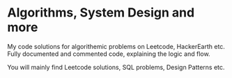 # Algorithms, System Design and more

My code solutions for algorithemic problems on Leetcode, HackerEarth etc. Fully documented and commented code, explaining the logic and flow. 

You will mainly find Leetcode solutions, SQL problems, Design Patterns etc.
